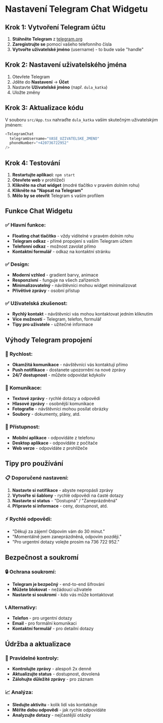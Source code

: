 # Nastavení Telegram Chat Widgetu

## Krok 1: Vytvoření Telegram účtu

1. **Stáhněte Telegram** z [telegram.org](https://telegram.org/)
2. **Zaregistrujte se** pomocí vašeho telefonního čísla
3. **Vytvořte uživatelské jméno** (username) - to bude vaše "handle"

## Krok 2: Nastavení uživatelského jména

1. Otevřete Telegram
2. Jděte do **Nastavení** → **Účet**
3. Nastavte **Uživatelské jméno** (např. `dula_katka`)
4. Uložte změny

## Krok 3: Aktualizace kódu

V souboru `src/App.tsx` nahraďte `dula_katka` vaším skutečným uživatelským jménem:

```typescript
<TelegramChat 
  telegramUsername="VASE_UZIVATELSKE_JMENO" 
  phoneNumber="+420736722952"
/>
```

## Krok 4: Testování

1. **Restartujte aplikaci**: `npm start`
2. **Otevřete web** v prohlížeči
3. **Klikněte na chat widget** (modré tlačítko v pravém dolním rohu)
4. **Klikněte na "Napsat na Telegram"**
5. **Mělo by se otevřít** Telegram s vaším profilem

## Funkce Chat Widgetu

### ✅ **Hlavní funkce:**
- **Floating chat tlačítko** - vždy viditelné v pravém dolním rohu
- **Telegram odkaz** - přímé propojení s vaším Telegram účtem
- **Telefonní odkaz** - možnost zavolat přímo
- **Kontaktní formulář** - odkaz na kontaktní stránku

### ✅ **Design:**
- **Moderní vzhled** - gradient barvy, animace
- **Responzivní** - funguje na všech zařízeních
- **Minimalizovatelný** - návštěvníci mohou widget minimalizovat
- **Přívětivé zprávy** - osobní přístup

### ✅ **Uživatelská zkušenost:**
- **Rychlý kontakt** - návštěvníci vás mohou kontaktovat jedním kliknutím
- **Více možností** - Telegram, telefon, formulář
- **Tipy pro uživatele** - užitečné informace

## Výhody Telegram propojení

### 🚀 **Rychlost:**
- **Okamžitá komunikace** - návštěvníci vás kontaktují přímo
- **Push notifikace** - dostanete upozornění na nové zprávy
- **24/7 dostupnost** - můžete odpovídat kdykoliv

### 💬 **Komunikace:**
- **Textové zprávy** - rychlé dotazy a odpovědi
- **Hlasové zprávy** - osobnější komunikace
- **Fotografie** - návštěvníci mohou posílat obrázky
- **Soubory** - dokumenty, plány, atd.

### 📱 **Přístupnost:**
- **Mobilní aplikace** - odpovídáte z telefonu
- **Desktop aplikace** - odpovídáte z počítače
- **Web verze** - odpovídáte z prohlížeče

## Tipy pro používání

### 📋 **Doporučené nastavení:**
1. **Nastavte si notifikace** - abyste nepropásli zprávy
2. **Vytvořte si šablony** - rychlé odpovědi na časté dotazy
3. **Nastavte si status** - "Dostupná" / "Zaneprázdněná"
4. **Připravte si informace** - ceny, dostupnost, atd.

### ⚡ **Rychlé odpovědi:**
- "Děkuji za zájem! Odpovím vám do 30 minut."
- "Momentálně jsem zaneprázdněná, odpovím později."
- "Pro urgentní dotazy volejte prosím na 736 722 952."

## Bezpečnost a soukromí

### 🔒 **Ochrana soukromí:**
- **Telegram je bezpečný** - end-to-end šifrování
- **Můžete blokovat** - nežádoucí uživatele
- **Nastavte si soukromí** - kdo vás může kontaktovat

### 📞 **Alternativy:**
- **Telefon** - pro urgentní dotazy
- **Email** - pro formální komunikaci
- **Kontaktní formulář** - pro detailní dotazy

## Údržba a aktualizace

### 🔄 **Pravidelné kontroly:**
- **Kontrolujte zprávy** - alespoň 2x denně
- **Aktualizujte status** - dostupnost, dovolená
- **Zálohujte důležité zprávy** - pro záznam

### 📈 **Analýza:**
- **Sledujte aktivitu** - kolik lidí vás kontaktuje
- **Měříte dobu odpovědi** - jak rychle odpovídáte
- **Analyzujte dotazy** - nejčastější otázky
